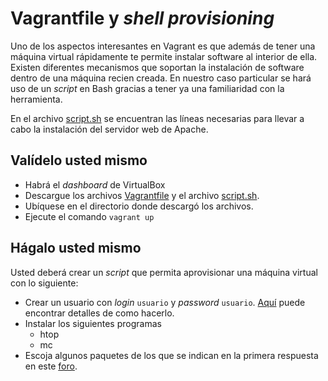 # Vagrantfile y *shell provisioning*

Uno de los aspectos interesantes en Vagrant es que además de tener una máquina virtual rápidamente te permite instalar software al interior de ella.
Existen diferentes mecanismos que soportan la instalación de software dentro de una máquina recien creada. 
En nuestro caso particular se hará uso de un *script* en Bash gracias a tener ya una familiaridad con la herramienta.

En el archivo [script.sh](script.sh) se encuentran las líneas necesarias para llevar a cabo la instalación del servidor web de Apache.

## Valídelo usted mismo

* Habrá el *dashboard* de VirtualBox
* Descargue los archivos [Vagrantfile](https://raw.githubusercontent.com/josanabr/vagrant/master/shellprovisioning/Vagrantfile) y el archivo [script.sh](https://raw.githubusercontent.com/josanabr/vagrant/master/shellprovisioning/script.sh).
* Ubíquese en el directorio donde descargó los archivos.
* Ejecute el comando `vagrant up`

## Hágalo usted mismo

Usted deberá crear un *script* que permita aprovisionar una máquina virtual con lo siguiente:

* Crear un usuario con *login* `usuario` y *password* `usuario`. [Aquí](https://askubuntu.com/questions/94060/run-adduser-non-interactively) puede encontrar detalles de como hacerlo.
* Instalar los siguientes programas
  * htop
  * mc
* Escoja algunos paquetes de los que se indican en la primera respuesta en este [foro](https://askubuntu.com/questions/151440/important-things-to-do-after-installing-ubuntu-server).
